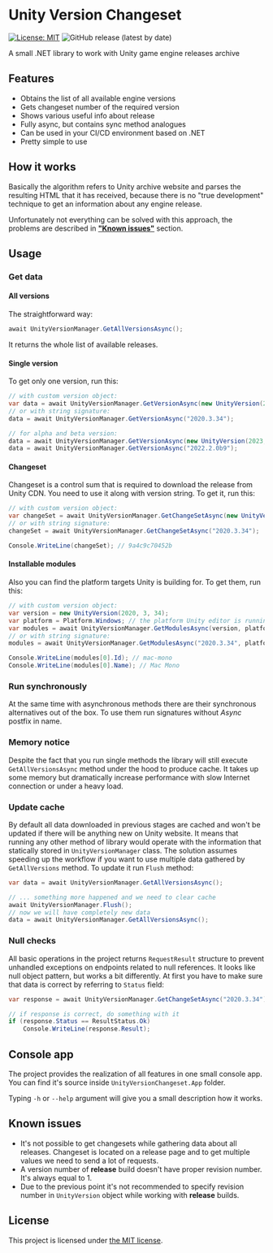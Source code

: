 # Unity Version Changeset

[![License: MIT](https://img.shields.io/badge/License-MIT-yellow.svg)](https://opensource.org/licenses/MIT)
![GitHub release (latest by date)](https://img.shields.io/github/v/release/CheeryLee/UnityVersionChangeset?display_name=tag)

A small .NET library to work with Unity game engine releases archive

## Features
* Obtains the list of all available engine versions
* Gets changeset number of the required version
* Shows various useful info about release
* Fully async, but contains sync method analogues
* Can be used in your CI/CD environment based on .NET
* Pretty simple to use

## How it works
Basically the algorithm refers to Unity archive website and parses the resulting HTML that it has received, because there is no "true development" technique to get an information about any engine release.

Unfortunately not everything can be solved with this approach, the problems are described in [**"Known issues"**](#known-issues) section.

## Usage
### Get data
#### All versions
The straightforward way:
```csharp
await UnityVersionManager.GetAllVersionsAsync();
```
It returns the whole list of available releases.

#### Single version
To get only one version, run this:
```csharp
// with custom version object:
var data = await UnityVersionManager.GetVersionAsync(new UnityVersion(2020, 3, 34));
// or with string signature:
data = await UnityVersionManager.GetVersionAsync("2020.3.34");

// for alpha and beta version:
data = await UnityVersionManager.GetVersionAsync(new UnityVersion(2023, 1, 0, 14, UnityVersion.VersionType.Alpha));
data = await UnityVersionManager.GetVersionAsync("2022.2.0b9");
```

#### Changeset
Changeset is a control sum that is required to download the release from Unity CDN. You need to use it along with version string. To get it, run this:
```csharp
// with custom version object:
var changeSet = await UnityVersionManager.GetChangeSetAsync(new UnityVersion(2020, 3, 34));
// or with string signature:
changeSet = await UnityVersionManager.GetChangeSetAsync("2020.3.34");

Console.WriteLine(changeSet); // 9a4c9c70452b
```

#### Installable modules
Also you can find the platform targets Unity is building for. To get them, run this:
```csharp
// with custom version object:
var version = new UnityVersion(2020, 3, 34);
var platform = Platform.Windows; // the platform Unity editor is running
var modules = await UnityVersionManager.GetModulesAsync(version, platform);
// or with string signature:
modules = await UnityVersionManager.GetModulesAsync("2020.3.34", platform);

Console.WriteLine(modules[0].Id); // mac-mono
Console.WriteLine(modules[0].Name); // Mac Mono
```

### Run synchronously
At the same time with asynchronous methods there are their synchronous alternatives out of the box. To use them run signatures without _Async_ postfix in name.

### Memory notice
Despite the fact that you run single methods the library will still execute `GetAllVersionsAsync` method under the hood to produce cache. It takes up some memory but dramatically increase performance with slow Internet connection or under a heavy load.

### Update cache
By default all data downloaded in previous stages are cached and won't be updated if there will be anything new on Unity website. It means that running any other method of library would operate with the information that statically stored in `UnityVersionManager` class. The solution assumes speeding up the workflow if you want to use multiple data gathered by `GetAllVersions` method. To update it run `Flush` method:
```csharp
var data = await UnityVersionManager.GetAllVersionsAsync();

// ... something more happened and we need to clear cache
await UnityVersionManager.Flush();
// now we will have completely new data
data = await UnityVersionManager.GetAllVersionsAsync();
```

### Null checks
All basic operations in the project returns `RequestResult` structure to prevent unhandled exceptions on endpoints related to null references. It looks like null object pattern, but works a bit differently. At first you have to make sure that data is correct by referring to `Status` field:
```csharp
var response = await UnityVersionManager.GetChangeSetAsync("2020.3.34");

// if response is correct, do something with it
if (response.Status == ResultStatus.Ok)
    Console.WriteLine(response.Result);
```

## Console app
The project provides the realization of all features in one small console app. You can find it's source inside `UnityVersionChangeset.App` folder.

Typing `-h` or `--help` argument will give you a small description how it works.

<a name="known-issues"></a>
## Known issues
* It's not possible to get changesets while gathering data about all releases. Changeset is located on a release page and to get multiple values we need to send a lot of requests.
* A version number of **release** build doesn't have proper revision number. It's always equal to 1.
* Due to the previous point it's not recommended to specify revision number in `UnityVersion` object while working with **release** builds.

## License
This project is licensed under [the MIT license](LICENSE).
